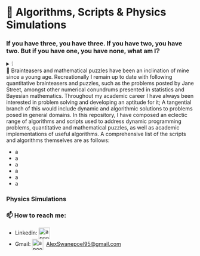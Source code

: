# 💫 Algorithms, Scripts & Physics Simulations

###  If you have three, you have three. If you have two, you have two. But if you have one, you have none, what am I❔
<details>
  <summary>❕</summary>
  
  _Choices!_
</details>
🧠 Brainteasers and mathematical puzzles have been an inclination of mine since a young age. Recreationally I remain up to date with following quantitative brainteasers and puzzles, such as the problems posted by Jane Street, amongst other numerical conundrums presented in statistics and Bayesian mathematics. Throughout my academic career I have always been interested in problem solving and developing an aptitude for it; A tangential branch of this would include dynamic and algorithmic solutions to problems posed in general domains. In this repository, I have composed an eclectic range of algorithms and scripts used to address dynamic programming problems, quantitative and mathematical puzzles, as well as academic implementations of useful algorithms. A comprehensive list of the scripts and algorithms themselves are as follows: 

- a
- a
- a
- a
- a
- a

### Physics Simulations 

### 📫 How to reach me:

- Linkedin: <a href="https://www.linkedin.com/in/alex-swanepoel-78b1b2166/" target="blank"><img align="center" src="https://cdn.jsdelivr.net/npm/simple-icons@3.0.1/icons/linkedin.svg" alt="apoorvtyagi" height="30" width="30" /></a>&nbsp;
- Gmail: <a href="mailto:AlexSwanepoel95@gmail.com?subject=subject&cc=AlexSwanepoel95@gmail.com" target="blank"><img align="center" src="https://cdn.jsdelivr.net/npm/simple-icons@3.13.0/icons/gmail.svg" alt="apoorv__tyagi" height="30" width="30" /></a>&nbsp; AlexSwanepoel95@gmail.com
